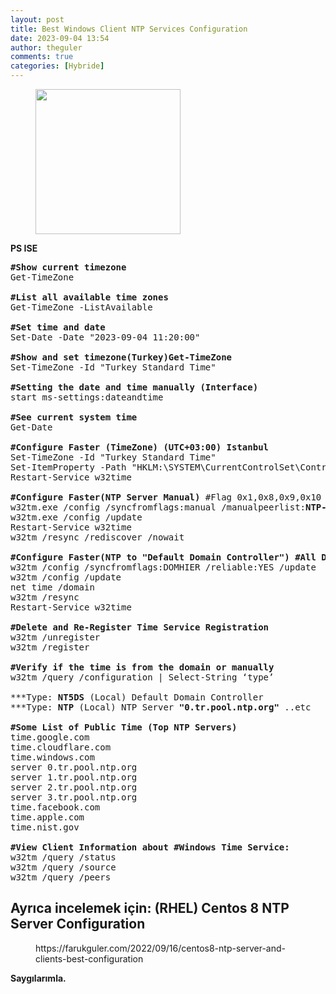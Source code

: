 ```yaml
---
layout: post
title: Best Windows Client NTP Services Configuration
date: 2023-09-04 13:54
author: theguler
comments: true
categories: [Hybride]
---
```

<!-- wp:image {"id":8343,"width":"232px","height":"auto","sizeSlug":"large","linkDestination":"none"} -->
<figure class="wp-block-image size-large is-resized"><img src="https://farukguler.com/assets/post_images/date-time-location.jpg?w=1024" alt="" class="wp-image-8343" style="width:232px;height:auto" /></figure>
<!-- /wp:image -->

<!-- wp:paragraph -->
<p><strong>PS ISE</strong></p>
<!-- /wp:paragraph -->

<!-- wp:preformatted -->
<pre class="wp-block-preformatted"><strong>#Show current timezone</strong><br>Get-TimeZone<br><br><strong>#List all available time zones</strong><br>Get-TimeZone -ListAvailable<br><br><strong>#Set time and date</strong><br>Set-Date -Date "2023-09-04 11:20:00"<br><br><strong>#Show and set timezone(Turkey)Get-TimeZone</strong><br>Set-TimeZone -Id "Turkey Standard Time"<br><br><strong>#Setting the date and time manually (Interface)</strong><br>start ms-settings:dateandtime<br><br><strong>#See current system time</strong><br>Get-Date<br><br><strong>#Configure Faster (TimeZone) (UTC+03:00) Istanbul</strong><br>Set-TimeZone -Id "Turkey Standard Time"<br>Set-ItemProperty -Path "HKLM:\SYSTEM\CurrentControlSet\Control\TimeZoneInformation" -Name "Bias" -Value 180 #180 Minutes &amp; 3 Hours &amp; (UTC+03:00) İstanbul<br>Restart-Service w32time<br><br><strong>#Configure Faster(NTP Server Manual)</strong> #Flag 0x1,0x8,0x9,0x10 ..etc<br>w32tm.exe /config /syncfromflags:manual /manualpeerlist:<strong>NTP-srv.guler.com</strong>,0x8<strong> </strong>/reliable:yes /update<br>w32tm.exe /config /update<br>Restart-Service w32time<br>w32tm /resync /rediscover /nowait<br><br><strong>#Configure Faster(NTP to "Default Domain Controller") #All DC's</strong><br>w32tm /config /syncfromflags:DOMHIER /reliable:YES /update<br>w32tm /config /update<br>net time /domain<br>w32tm /resync<br>Restart-Service w32time<br><br><strong>#Delete and Re-Register Time Service Registration</strong><br>w32tm /unregister<br>w32tm /register<br><br><strong>#Verify if the time is from the domain or manually</strong><br>w32tm /query /configuration | Select-String ‘type’<br><br>***Type: <strong>NT5DS</strong> (Local) Default Domain Controller<br>***Type: <strong>NTP</strong> (Local) NTP Server <strong>"0.tr.pool.ntp.org"</strong> ..etc<br><br><strong>#Some List of Public Time (Top NTP Servers)</strong><br>time.google.com<br>time.cloudflare.com<br>time.windows.com<br>server 0.tr.pool.ntp.org<br>server 1.tr.pool.ntp.org<br>server 2.tr.pool.ntp.org<br>server 3.tr.pool.ntp.org<br>time.facebook.com<br>time.apple.com<br>time.nist.gov<br><br><strong>#View Client Information about #Windows Time Service:</strong><br>w32tm /query /status<br>w32tm /query /source<br>w32tm /query /peers</pre>
<!-- /wp:preformatted -->

<!-- wp:heading -->
<h2 class="wp-block-heading"><strong>Ayrıca incelemek için: </strong>(RHEL) Centos 8 NTP Server Configuration</h2>
<!-- /wp:heading -->

<!-- wp:embed {"url":"https://farukguler.com/2022/09/16/centos8-ntp-server-and-clients-best-configuration","type":"wp-embed","providerNameSlug":"guler-information-technology-platform"} -->
<figure class="wp-block-embed is-type-wp-embed is-provider-guler-information-technology-platform wp-block-embed-guler-information-technology-platform"><div class="wp-block-embed__wrapper">
https://farukguler.com/2022/09/16/centos8-ntp-server-and-clients-best-configuration
</div></figure>
<!-- /wp:embed -->

<!-- wp:paragraph -->
<p><strong>Saygılarımla.</strong></p>
<!-- /wp:paragraph -->
